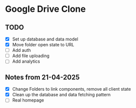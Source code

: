 # Google Drive Clone

## TODO

- [x] Set up database and data model
- [x] Move folder open state to URL
- [ ] Add auth
- [ ] Add file uploading
- [ ] Add analytics

## Notes from 21-04-2025

- [x] Change Folders to link components, remove all client state
- [x] Clean up the database and data fetching pattern
- [ ] Real homepage
